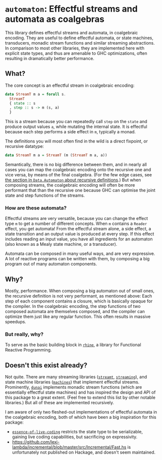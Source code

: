 # `automaton`: Effectful streams and automata as coalgebras

This library defines effectful streams and automata, in coalgebraic encoding.
They are useful to define effectful automata, or state machines, transducers, monadic stream functions and similar streaming abstractions.
In comparison to most other libraries, they are implemented here with explicit state types,
and thus are amenable to GHC optimizations, often resulting in dramatically better performance.

## What?

The core concept is an effectful stream in coalgebraic encoding:
```haskell
data StreamT m a = forall s.
  StreamT
  { state :: s
  , step :: s -> m (s, a)
  }
```
This is a stream because you can repeatedly call `step` on the `state` and produce output values `a`,
while mutating the internal state.
It is effectful because each step performs a side effect in `m`, typically a monad.

The definitions you will most often find in the wild is a direct fixpoint, or recursive datatype:
```haskell
data StreamT m a = StreamT (m (StreamT m a, a))
```
Semantically, there is no big difference between them, and in nearly all cases you can map the coalgebraic encoding onto the recursive one and vice versa,
by means of the final coalgebra.
(For the few edge cases, see [the section in `Data.Automaton` about recursive definitions](hackage.haskell.org/package/automaton/docs/Data.Automaton.html).)
But when composing streams,
the coalgebraic encoding will often be more performant that than the recursive one because GHC can optimise the joint state and step functions of the streams.

### How are these automata?

Effectful streams are very versatile, because you can change the effect type `m` to get a number of different concepts.
When `m` contains a `Reader` effect, you get automata!
From the effectful stream alone, a side effect, a state transition and an output value is produced at every step.
If this effect includes reading an input value, you have all ingredients for an automaton (also known as a Mealy state machine, or a transducer).

Automata can be composed in many useful ways, and are very expressive.
A lot of reactive programs can be written with them,
by composing a big program out of many automaton components.

## Why?

Mostly, performance.
When composing a big automaton out of small ones, the recursive definition is not very performant, as mentioned above:
Each step of each component contains a closure, which is basically opaque for the compiler.
In the coalgebraic encoding, the step functions of two composed automata are themselves composed, and the compiler can optimize them just like any regular function.
This often results in massive speedups.

### But really, why?

To serve as the basic building block in [`rhine`](https://hackage.haskell.org/package/rhine),
a library for Functional Reactive Programming.

## Doesn't this exist already?

Not quite.
There are many streaming libraries ([`streamt`](https://hackage.haskell.org/package/streamt), [`streaming`](https://hackage.haskell.org/package/streaming)),
and state machine libraries ([`machines`](https://hackage.haskell.org/package/machines)) that implement effectful streams.
Prominently, [`dunai`](https://hackage.haskell.org/package/dunai) implements monadic stream functions
(which are essentially effectful state machines)
and has inspired the design and API of this package to a great extent.
(Feel free to extend this list by other notable libraries.)
But all of these are implemented recursively.

I am aware of only two fleshed-out implementations of effectful automata in the coalgebraic encoding,
both of which have been a big inspiration for this package:

* [`essence-of-live-coding`](https://hackage.haskell.org/package/essence-of-live-coding) restricts the state type to be serializable, gaining live coding capabilities, but sacrificing on expressivity.
* https://github.com/lexi-lambda/incremental/blob/master/src/Incremental/Fast.hs is unfortunately not published on Hackage, and doesn't seem maintained.
